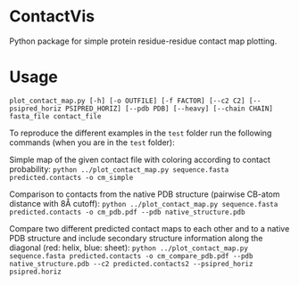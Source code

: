 ContactVis
==========

Python package for simple protein residue-residue contact map plotting.


Usage
=====

``plot_contact_map.py [-h] [-o OUTFILE] [-f FACTOR] [--c2 C2]
                    [--psipred_horiz PSIPRED_HORIZ] [--pdb PDB]
                    [--heavy] [--chain CHAIN]
                    fasta_file contact_file``


To reproduce the different examples in the ``test`` folder run the following commands (when you are in the ``test`` folder):

Simple map of the given contact file with coloring according to contact probability:
``python ../plot_contact_map.py sequence.fasta predicted.contacts -o cm_simple``

Comparison to contacts from the native PDB structure (pairwise CB-atom distance with 8Å cutoff):
``python ../plot_contact_map.py sequence.fasta predicted.contacts -o cm_pdb.pdf --pdb native_structure.pdb``

Compare two different predicted contact maps to each other and to a native PDB structure and include secondary structure information along the diagonal (red: helix, blue: sheet):
``python ../plot_contact_map.py sequence.fasta predicted.contacts -o cm_compare_pdb.pdf --pdb native_structure.pdb --c2 predicted.contacts2 --psipred_horiz psipred.horiz``

